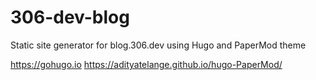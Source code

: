 # 306-dev-blog

Static site generator for blog.306.dev using Hugo and PaperMod theme

https://gohugo.io
https://adityatelange.github.io/hugo-PaperMod/